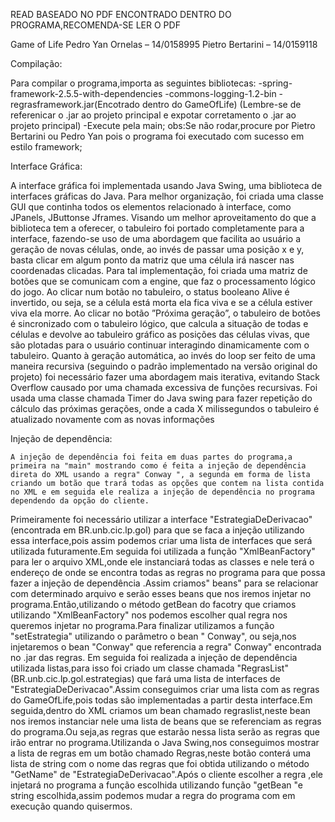 READ BASEADO NO PDF ENCONTRADO DENTRO DO PROGRAMA,RECOMENDA-SE LER O PDF 



Game of Life
Pedro Yan Ornelas – 14/0158995
Pietro Bertarini – 14/0159118

Compilação:

Para compilar o programa,importa as seguintes bibliotecas: 
-spring-framework-2.5.5-with-dependencies 
-commons-logging-1.2-bin
-regrasframework.jar(Encotrado dentro do GameOfLife)
(Lembre-se de referenicar o .jar ao projeto principal e expotar corretamento o .jar ao projeto principal)
-Execute pela main;
obs:Se não rodar,procure por Pietro Bertarini ou Pedro Yan pois o programa foi executado com sucesso em estilo framework;


Interface Gráfica:

A interface gráfica foi implementada usando Java Swing, uma biblioteca de interfaces gráficas do Java. Para melhor organização, foi criada uma classe GUI que continha todos os elementos relacionado à interface, como JPanels, JButtonse Jframes. 
	Visando um melhor aproveitamento do que a biblioteca tem a oferecer, o tabuleiro foi portado completamente para a interface, fazendo-se uso de uma abordagem que facilita ao usuário a geração de novas células, onde, ao invés de passar uma posição x e y, basta clicar em algum ponto da matriz que uma célula irá nascer nas coordenadas clicadas.
	Para tal implementação, foi criada uma matriz de botões que se comunicam com a engine, que faz o processamento lógico do jogo. Ao clicar num botão no tabuleiro, o status booleano Alive é invertido, ou seja, se a célula está morta ela fica viva e se a célula estiver viva ela morre. Ao clicar no botão ”Próxima geração”, o tabuleiro de botões é sincronizado com o tabuleiro lógico, que calcula a situação de todas e células e devolve ao tabuleiro gráfico as posições das células vivas, que são plotadas para o usuário continuar interagindo dinamicamente com o tabuleiro.
	Quanto à geração automática, ao invés do loop ser feito de uma maneira recursiva (seguindo o padrão implementado na versão original do projeto) foi necessário fazer uma abordagem mais iterativa, evitando Stack Overflow causado por uma chamada excessiva de funções recursivas. Foi usada uma classe chamada Timer do Java swing para fazer repetição do cálculo das próximas gerações, onde a cada X milissegundos o tabuleiro é atualizado novamente com as novas informações

Injeção de dependência:

	A injeção de dependência foi feita em duas partes do programa,a primeira na "main" mostrando como é feita a injeção de dependência direta do XML usando a regra" Conway ", a segunda em forma de lista criando um botão que trará todas as opções que contem na lista contida no XML e em seguida ele realiza a injeção de dependência no programa dependendo da opção do cliente.
Primeiramente foi necessário utilizar a interface "EstrategiaDeDerivacao"(encontrada em BR.unb.cic.lp.gol) para que se faca a injeção utilizando essa interface,pois assim podemos criar uma lista de interfaces que será utilizada futuramente.Em seguida foi utilizada a função "XmlBeanFactory" para ler o arquivo XML,onde ele instanciará todas as classes e nele terá o endereço de onde se encontra  todas as regras no programa para que possa fazer a injeção de dependência .Assim criamos" beans" para se relacionar com determinado arquivo e serão esses beans que nos iremos injetar no programa.Então,utilizando o método getBean do facotry que criamos utilizando "XmlBeanFactory" nos podemos escolher qual regra nos queremos injetar no programa.Para finalizar utilizamos a função "setEstrategia" utilizando o parâmetro o bean " Conway", ou seja,nos injetaremos o bean "Conway" que referencia a regra" Conway" encontrada no .jar das regras.
Em seguida foi realizada a injeção de dependência utilizada listas,para isso foi criado um classe chamada "RegrasList"(BR.unb.cic.lp.gol.estrategias)  que fará uma lista de interfaces de "EstrategiaDeDerivacao".Assim conseguimos criar uma lista com as regras do GameOfLife,pois todas são implementadas a partir desta interface.Em seguida,dentro do XML criamos um bean chamado regraslist,neste bean nos iremos instanciar nele uma lista de beans que se referenciam as regras do programa.Ou seja,as regras que estarão nessa lista serão as regras que irão entrar no programa.Utilizanda o Java Swing,nos conseguimos mostrar a lista de regras em um botão chamado Regras,neste botão conterá uma lista de string com o nome das regras que foi obtida utilizando o método "GetName" de "EstrategiaDeDerivacao".Após o cliente escolher a regra ,ele injetará no programa a função escolhida utilizando   função "getBean "e string escolhida,assim podemos mudar a regra do programa com em execução quando quisermos.

